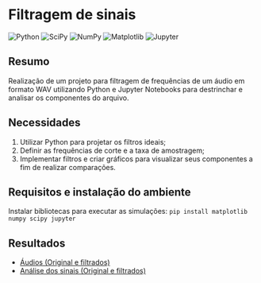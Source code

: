 Filtragem de sinais 
======

![Python](https://img.shields.io/badge/Python-14354C?style=for-the-badge&logo=python&logoColor=white) ![SciPy](https://img.shields.io/badge/SciPy-%230C55A5.svg?style=for-the-badge&logo=scipy&logoColor=%white) ![NumPy](https://img.shields.io/badge/numpy-%23013243.svg?style=for-the-badge&logo=numpy&logoColor=white) ![Matplotlib](https://img.shields.io/badge/Matplotlib-%23ffffff.svg?style=for-the-badge&logo=Matplotlib&logoColor=black) ![Jupyter](https://img.shields.io/badge/Jupyter%20Notebook-F37626?style=flat-square&logo=jupyter&logoColor=white)

Resumo
------

Realização de um projeto para filtragem de frequências de um  áudio em formato WAV utilizando Python e Jupyter Notebooks para destrinchar e analisar os componentes do arquivo.

Necessidades
------

1. Utilizar Python para projetar os filtros ideais;
2. Definir as frequências de corte e a taxa de amostragem;
3. Implementar filtros e criar gráficos para visualizar seus componentes a fim de realizar comparações.

Requisitos e instalação do ambiente
------
Instalar bibliotecas para executar as simulações:
`pip install matplotlib numpy scipy jupyter`

Resultados
------
* [Áudios (Original e filtrados)](https://github.com/LuCAiress/FiltrosPDS/tree/master/audios)
* [Análise dos sinais (Original e filtrados)](https://github.com/LuCAiress/FiltrosPDS/tree/master/graficos)